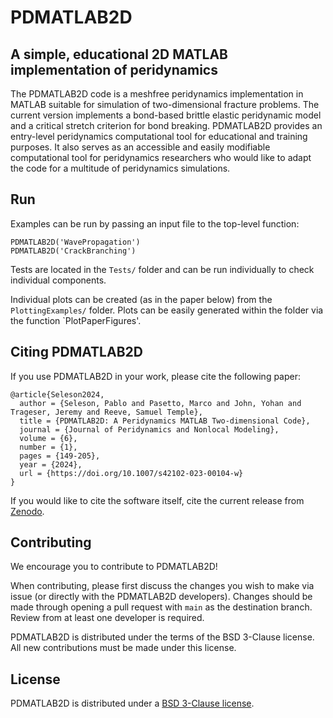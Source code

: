 # PDMATLAB2D
## A simple, educational 2D MATLAB implementation of peridynamics

The PDMATLAB2D code is a meshfree peridynamics implementation in MATLAB suitable for simulation of two-dimensional fracture problems. The current version implements a bond-based brittle elastic peridynamic model and a critical stretch criterion for bond breaking. PDMATLAB2D provides an entry-level peridynamics computational tool for educational and training purposes. It also serves as an accessible and easily modifiable computational tool for peridynamics researchers who would like to adapt the code for a multitude of peridynamics simulations.

## Run

Examples can be run by passing an input file to the top-level function:
```
PDMATLAB2D('WavePropagation')
PDMATLAB2D('CrackBranching')
```

Tests are located in the `Tests/` folder and can be run individually to check individual components.

Individual plots can be created (as in the paper below) from the `PlottingExamples/` folder. Plots can be easily generated within the folder via the function `PlotPaperFigures'.

## Citing PDMATLAB2D

If you use PDMATLAB2D in your work, please cite the following paper:
```
@article{Seleson2024,
  author = {Seleson, Pablo and Pasetto, Marco and John, Yohan and Trageser, Jeremy and Reeve, Samuel Temple},
  title = {PDMATLAB2D: A Peridynamics MATLAB Two-dimensional Code},
  journal = {Journal of Peridynamics and Nonlocal Modeling},
  volume = {6},
  number = {1},
  pages = {149-205},
  year = {2024},
  url = {https://doi.org/10.1007/s42102-023-00104-w}
}
```

If you would like to cite the software itself, cite the current release from [Zenodo](https://zenodo.org/doi/10.5281/zenodo.7348667).

## Contributing

We encourage you to contribute to PDMATLAB2D!

When contributing, please first discuss the changes you wish to make via issue (or directly with the PDMATLAB2D developers). Changes should be made through opening a pull request with `main` as the destination branch. Review from at least one developer is required.

PDMATLAB2D is distributed under the terms of the BSD 3-Clause license. All new contributions must be made under this license.

## License

PDMATLAB2D is distributed under a [BSD 3-Clause license](LICENSE).
